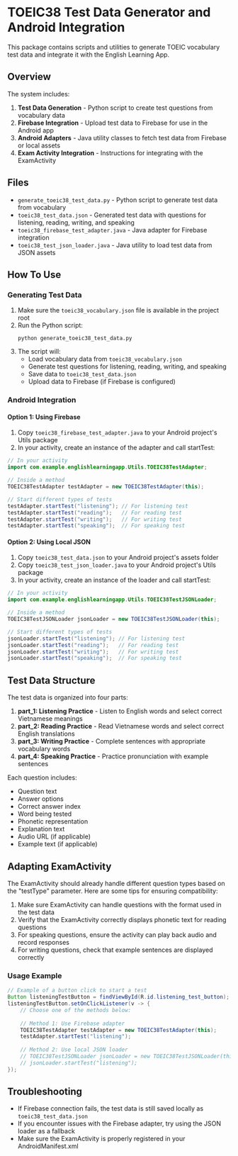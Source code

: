 # TOEIC38 Test Data Generator and Android Integration

This package contains scripts and utilities to generate TOEIC vocabulary test data and integrate it with the English Learning App.

## Overview

The system includes:

1. **Test Data Generation** - Python script to create test questions from vocabulary data
2. **Firebase Integration** - Upload test data to Firebase for use in the Android app
3. **Android Adapters** - Java utility classes to fetch test data from Firebase or local assets
4. **Exam Activity Integration** - Instructions for integrating with the ExamActivity

## Files

- `generate_toeic38_test_data.py` - Python script to generate test data from vocabulary
- `toeic38_test_data.json` - Generated test data with questions for listening, reading, writing, and speaking
- `toeic38_firebase_test_adapter.java` - Java adapter for Firebase integration
- `toeic38_test_json_loader.java` - Java utility to load test data from JSON assets

## How To Use

### Generating Test Data

1. Make sure the `toeic38_vocabulary.json` file is available in the project root
2. Run the Python script:
   ```
   python generate_toeic38_test_data.py
   ```
3. The script will:
   - Load vocabulary data from `toeic38_vocabulary.json`
   - Generate test questions for listening, reading, writing, and speaking
   - Save data to `toeic38_test_data.json`
   - Upload data to Firebase (if Firebase is configured)

### Android Integration

#### Option 1: Using Firebase

1. Copy `toeic38_firebase_test_adapter.java` to your Android project's Utils package
2. In your activity, create an instance of the adapter and call startTest:

```java
// In your activity
import com.example.englishlearningapp.Utils.TOEIC38TestAdapter;

// Inside a method
TOEIC38TestAdapter testAdapter = new TOEIC38TestAdapter(this);

// Start different types of tests
testAdapter.startTest("listening"); // For listening test
testAdapter.startTest("reading");   // For reading test
testAdapter.startTest("writing");   // For writing test
testAdapter.startTest("speaking");  // For speaking test
```

#### Option 2: Using Local JSON

1. Copy `toeic38_test_data.json` to your Android project's assets folder
2. Copy `toeic38_test_json_loader.java` to your Android project's Utils package
3. In your activity, create an instance of the loader and call startTest:

```java
// In your activity
import com.example.englishlearningapp.Utils.TOEIC38TestJSONLoader;

// Inside a method
TOEIC38TestJSONLoader jsonLoader = new TOEIC38TestJSONLoader(this);

// Start different types of tests
jsonLoader.startTest("listening"); // For listening test
jsonLoader.startTest("reading");   // For reading test
jsonLoader.startTest("writing");   // For writing test
jsonLoader.startTest("speaking");  // For speaking test
```

## Test Data Structure

The test data is organized into four parts:

1. **part_1: Listening Practice** - Listen to English words and select correct Vietnamese meanings
2. **part_2: Reading Practice** - Read Vietnamese words and select correct English translations
3. **part_3: Writing Practice** - Complete sentences with appropriate vocabulary words
4. **part_4: Speaking Practice** - Practice pronunciation with example sentences

Each question includes:
- Question text
- Answer options
- Correct answer index
- Word being tested
- Phonetic representation
- Explanation text
- Audio URL (if applicable)
- Example text (if applicable)

## Adapting ExamActivity

The ExamActivity should already handle different question types based on the "testType" parameter. Here are some tips for ensuring compatibility:

1. Make sure ExamActivity can handle questions with the format used in the test data
2. Verify that the ExamActivity correctly displays phonetic text for reading questions
3. For speaking questions, ensure the activity can play back audio and record responses
4. For writing questions, check that example sentences are displayed correctly

### Usage Example

```java
// Example of a button click to start a test
Button listeningTestButton = findViewById(R.id.listening_test_button);
listeningTestButton.setOnClickListener(v -> {
    // Choose one of the methods below:
    
    // Method 1: Use Firebase adapter
    TOEIC38TestAdapter testAdapter = new TOEIC38TestAdapter(this);
    testAdapter.startTest("listening");
    
    // Method 2: Use local JSON loader
    // TOEIC38TestJSONLoader jsonLoader = new TOEIC38TestJSONLoader(this);
    // jsonLoader.startTest("listening");
});
```

## Troubleshooting

- If Firebase connection fails, the test data is still saved locally as `toeic38_test_data.json`
- If you encounter issues with the Firebase adapter, try using the JSON loader as a fallback
- Make sure the ExamActivity is properly registered in your AndroidManifest.xml 